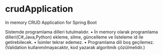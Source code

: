 # crudApplication

In memory CRUD Application for Spring Boot

Sistemde programlama dilleri tutulmalıdır.
•	İn memory olarak programlama dilleri(C#,Java,Python) ekleme, silme, güncelleme ve listeleme id ile getirebilecek.
•	İsimler tekrar edemez.
•	Programlama dili boş geçilemez. (Validation kullanmılmayacaktır, kod yazarak algoritmik çözülmelidir.)
